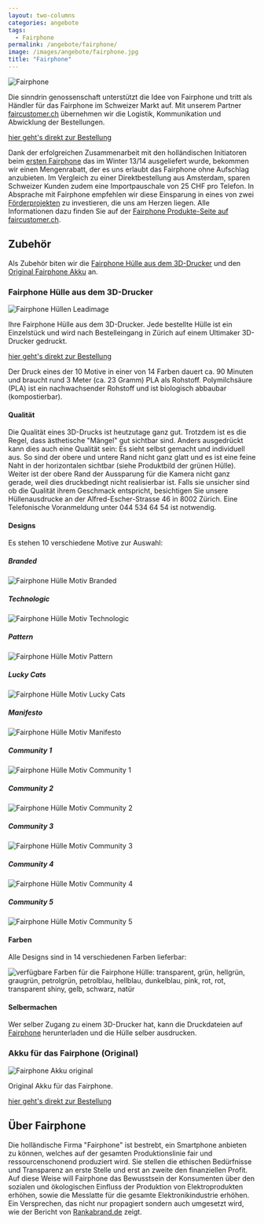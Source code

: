 ```yaml
---
layout: two-columns
categories: angebote
tags:
  - Fairphone
permalink: /angebote/fairphone/
image: /images/angebote/fairphone.jpg
title: "Fairphone"
---
```

<div class=angebot-top-wide"><img title="Fairphone" src="/images/angebote/fairphone_sub.jpg"></div>

Die sinndrin genossenschaft unterstützt die Idee von Fairphone und tritt als Händler für das Fairphone im Schweizer Markt auf. Mit unserem Partner [faircustomer.ch](http://www.faircustomer.ch/fairphone_105) übernehmen wir die Logistik, Kommunikation und Abwicklung der Bestellungen.

<a href="http://www.faircustomer.ch/fairphone_105" class="button"><i class="fi-arrow-right"></i> hier geht's direkt zur Bestellung</a>

Dank der erfolgreichen Zusammenarbeit mit den holländischen Initiatoren beim [ersten Fairphone](/ueber-uns/realisierte-projekte/fairphone-crowdfunding-unterstuetzung/) das im Winter 13/14 ausgeliefert wurde, bekommen wir einen Mengenrabatt, der es uns erlaubt das Fairphone ohne Aufschlag anzubieten. Im Vergleich zu einer Direktbestellung aus Amsterdam, sparen Schweizer Kunden zudem eine Importpauschale von 25 CHF pro Telefon. In Absprache mit Fairphone empfehlen wir diese Einsparung in eines von zwei [Förderprojekten](http://blog.faircustomer.ch/?p=2387) zu investieren, die uns am Herzen liegen. Alle Informationen dazu finden Sie auf der [Fairphone Produkte-Seite auf faircustomer.ch](http://www.faircustomer.ch/fairphone_105).

## Zubehör
Als Zubehör biten wir die [Fairphone Hülle aus dem 3D-Drucker](#huelle) und den [Original Fairphone Akku](#akku) an.

<a name="huelle"></a>
### Fairphone Hülle aus dem 3D-Drucker
<img src='/images/angebote/fairphone/3D_cases-20.jpg' alt='Fairphone Hüllen Leadimage'>

Ihre Fairphone Hülle aus dem 3D-Drucker. Jede bestellte Hülle ist ein Einzelstück und wird nach Bestelleingang in Zürich auf einem Ultimaker 3D-Drucker gedruckt.

<a href="http://www.faircustomer.ch/fairphone_huelle_aus_dem_3d-drucker_12" class="button"><i class="fi-arrow-right"></i> hier geht's direkt zur Bestellung</a>

Der Druck eines der 10 Motive in einer von 14 Farben dauert ca. 90 Minuten und braucht rund 3 Meter (ca. 23 Gramm) PLA als Rohstoff. Polymilchsäure (PLA) ist ein nachwachsender Rohstoff und ist biologisch abbaubar (kompostierbar).

#### Qualität

Die Qualität eines 3D-Drucks ist heutzutage ganz gut. Trotzdem ist es die Regel, dass ästhetische "Mängel" gut sichtbar sind. Anders ausgedrückt kann dies auch eine Qualität sein: Es sieht selbst gemacht und individuell aus. So sind der obere und untere Rand nicht ganz glatt und es ist eine feine Naht in der horizontalen sichtbar (siehe Produktbild der grünen Hülle). Weiter ist der obere Rand der Aussparung für die Kamera nicht ganz gerade, weil dies druckbedingt nicht realisierbar ist. Falls sie unsicher sind ob die Qualität ihrem Geschmack entspricht, besichtigen Sie unsere Hüllenausdrucke an der Alfred-Escher-Strasse 46 in 8002 Zürich. Eine Telefonische Voranmeldung unter 044 534 64 54 ist notwendig.

<a name="huellenmotive"></a>
#### Designs

Es stehen 10 verschiedene Motive zur Auswahl:

##### Branded
<img src='/images/angebote/fairphone/motive/branded1.png' alt='Fairphone Hülle Motiv Branded'>

##### Technologic
<img src='/images/angebote/fairphone/motive/technologic1.png' alt='Fairphone Hülle Motiv Technologic'>

##### Pattern
<img src='/images/angebote/fairphone/motive/pattern1.png' alt='Fairphone Hülle Motiv Pattern'>

##### Lucky Cats
<img src='/images/angebote/fairphone/motive/lucky_cat1.png' alt='Fairphone Hülle Motiv Lucky Cats'>

##### Manifesto
<img src='/images/angebote/fairphone/motive/manifesto1.png' alt='Fairphone Hülle Motiv Manifesto'>

##### Community 1
<img src='/images/angebote/fairphone/motive/day01_bicycle_webshop.png' alt='Fairphone Hülle Motiv Community 1'>

##### Community 2
<img src='/images/angebote/fairphone/motive/day02_world_tool.png' alt='Fairphone Hülle Motiv Community 2'>

##### Community 3
<img src='/images/angebote/fairphone/motive/day_03_tree_tool.png' alt='Fairphone Hülle Motiv Community 3'>

##### Community 4
<img src='/images/angebote/fairphone/motive/day04_azulejos_shop.png' alt='Fairphone Hülle Motiv Community 4'>

##### Community 5
<img src='/images/angebote/fairphone/motive/day05_cogs2_tool.png' alt='Fairphone Hülle Motiv Community 5'>


#### Farben

Alle Designs sind in 14 verschiedenen Farben lieferbar:

<img src='/images/angebote/fairphone/fairphone-huelle-farbtabelle-pla.jpg' alt='verfügbare Farben für die Fairphone Hülle: transparent, grün, hellgrün, graugrün, petrolgrün, petrolblau, hellblau, dunkelblau, pink, rot, rot, transparent shiny, gelb, schwarz, natür' max-width='380px'>


#### Selbermachen

Wer selber Zugang zu einem 3D-Drucker hat, kann die Druckdateien auf <a href="https://fairphone.zendesk.com/hc/en-us/articles/201194477">Fairphone</a> herunterladen und die Hülle selber ausdrucken.

<a name="akku"></a>
### Akku für das Fairphone (Original)
<img src='/images/angebote/fairphone/battery.jpg' alt='Fairphone Akku original' max-width='380px'>

Original Akku für das Fairphone.

<a href="http://www.faircustomer.ch/akku_fuer_fairphone_original_4" class="button"><i class="fi-arrow-right"></i> hier geht's direkt zur Bestellung</a>

## Über Fairphone
Die holländische Firma "Fairphone" ist bestrebt, ein Smartphone anbieten zu können, welches auf der gesamten Produktionslinie fair und ressourcenschonend produziert wird. Sie stellen die ethischen Bedürfnisse und Transparenz an erste Stelle und erst an zweite den finanziellen Profit. Auf diese Weise will Fairphone das Bewusstsein der Konsumenten über den sozialen und ökologischen Einfluss der Produktion von Elektroprodukten erhöhen, sowie die Messlatte für die gesamte Elektronikindustrie erhöhen. Ein Versprechen, das nicht nur propagiert sondern auch umgesetzt wird, wie der Bericht von [Rankabrand.de](http://blog.rankabrand.de/2014/06/03/elektronik-report-2014-fairphone-top/) zeigt.
